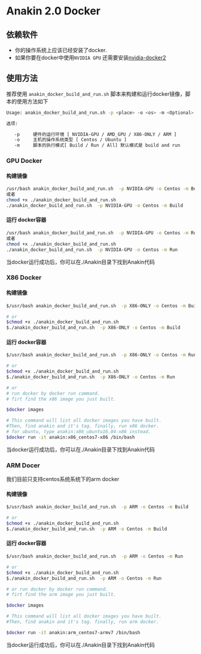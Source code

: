 # Anakin 2.0 Docker

## 依赖软件

+ 你的操作系统上应该已经安装了docker.
+ 如果你要在docker中使用`NVIDIA GPU` 还需要安装[nvidia-docker2](https://github.com/NVIDIA/nvidia-docker/wiki/Installation-(version-2.0))

## 使用方法

推荐使用 `anakin_docker_build_and_run.sh` 脚本来构建和运行docker镜像，脚本的使用方法如下

```bash
Usage: anakin_docker_build_and_run.sh -p <place> -o <os> -m <Optional>

选项:

   -p     硬件的运行环境 [ NVIDIA-GPU / AMD_GPU / X86-ONLY / ARM ]
   -o     主机的操作系统类型 [ Centos / Ubuntu ]
   -m     脚本的执行模式[ Build / Run / All] 默认模式是 build and run
```

### GPU Docker

#### 构建镜像

```bash
/usr/bash anakin_docker_build_and_run.sh  -p NVIDIA-GPU -o Centos -m Build
或者
chmod +x ./anakin_docker_build_and_run.sh
./anakin_docker_build_and_run.sh  -p NVIDIA-GPU -o Centos -m Build
```

#### 运行 docker容器

```bash
/usr/bash anakin_docker_build_and_run.sh  -p NVIDIA-GPU -o Centos -m Run
或者
chmod +x ./anakin_docker_build_and_run.sh
./anakin_docker_build_and_run.sh  -p NVIDIA-GPU -o Centos -m Run
```

当docker运行成功后，你可以在./Anakin目录下找到Anakin代码

### X86 Docker

#### 构建镜像

```bash
$/usr/bash anakin_docker_build_and_run.sh  -p X86-ONLY -o Centos -m Build

# or
$chmod +x ./anakin_docker_build_and_run.sh
$./anakin_docker_build_and_run.sh  -p X86-ONLY -o Centos -m Build
```

#### 运行 docker容器

```bash
$/usr/bash anakin_docker_build_and_run.sh  -p X86-ONLY -o Centos -m Run

# or
$chmod +x ./anakin_docker_build_and_run.sh
$./anakin_docker_build_and_run.sh  -p X86-ONLY -o Centos -m Run

# or
# run docker by docker run command.
# firt find the x86 image you just built.

$docker images

# This command will list all docker images you have built.
#Then, find anakin and it's tag. finally, run x86 docker.
# for ubuntu, type anakin:x86_ubuntu16.04-x86 instead.
$docker run -it anakin:x86_centos7-x86 /bin/bash
```

当docker运行成功后，你可以在./Anakin目录下找到Anakin代码

### ARM Docer

我们目前只支持centos系统系统下的arm docker

#### 构建镜像

```bash
$/usr/bash anakin_docker_build_and_run.sh  -p ARM -o Centos -m Build

# or
$chmod +x ./anakin_docker_build_and_run.sh
$./anakin_docker_build_and_run.sh  -p ARM -o Centos -m Build
```

#### 运行 docker容器

```bash
$/usr/bash anakin_docker_build_and_run.sh  -p ARM -o Centos -m Run

# or
$chmod +x ./anakin_docker_build_and_run.sh
$./anakin_docker_build_and_run.sh  -p ARM -o Centos -m Run

# or run docker by docker run command.
# firt find the arm image you just built.

$docker images

# This command will list all docker images you have built.
#Then, find anakin and it's tag. finally, run arm docker.

$docker run -it anakin:arm_centos7-armv7 /bin/bash

```

当docker运行成功后，你可以在./Anakin目录下找到Anakin代码
